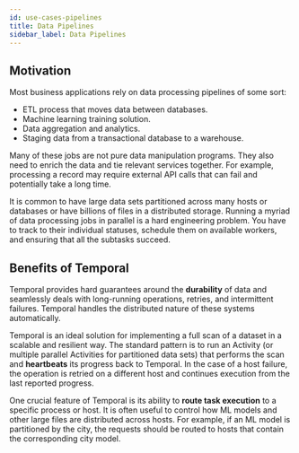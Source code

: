 ```yaml
---
id: use-cases-pipelines
title: Data Pipelines
sidebar_label: Data Pipelines
---
```


## Motivation

Most business applications rely on data processing pipelines of some sort:

- ETL process that moves data between databases.
- Machine learning training solution.
- Data aggregation and analytics.
- Staging data from a transactional database to a warehouse.

Many of these jobs are not pure data manipulation programs. They also need to enrich the data and tie relevant services together. For example, processing a record may require external API calls that can fail and potentially take a long time.

It is common to have large data sets partitioned across many hosts or databases or have billions of files in a distributed storage. Running a myriad of data processing jobs in parallel is a hard engineering problem. You have to track to their individual statuses, schedule them on available workers, and ensuring that all the subtasks succeed.

## Benefits of Temporal

Temporal provides hard guarantees around the **durability** of data and seamlessly deals with long-running operations, retries, and intermittent failures. Temporal handles the distributed nature of these systems automatically.

Temporal is an ideal solution for implementing a full scan of a dataset in a scalable and resilient way. The standard pattern is to run an Activity (or multiple parallel Activities for partitioned data sets) that performs the scan and **heartbeats** its progress back to Temporal. In the case of a host failure, the operation is retried on a different host and continues execution from the last reported progress.

One crucial feature of Temporal is its ability to **route task execution** to a specific process or host. It is often useful to control how ML models and other large files are distributed across hosts. For example, if an ML model is partitioned by the city, the requests should be routed to hosts that contain the corresponding city model.
